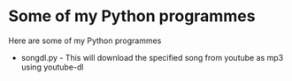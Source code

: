 # Some of my Python programmes
Here are some of my Python programmes
-  songdl.py  - This will download the specified song from youtube as mp3 using youtube-dl
